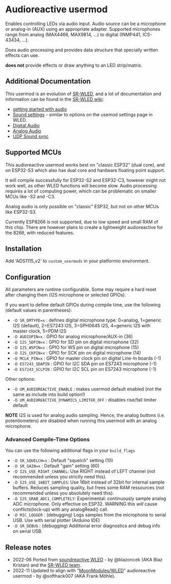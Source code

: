 # Audioreactive usermod

Enables controlling LEDs via audio input. Audio source can be a microphone or analog-in (AUX) using an appropriate adapter.
Supported microphones range from analog (MAX4466, MAX9814, ...) to digital (INMP441, ICS-43434, ...).

Does audio processing and provides data structure that specially written effects can use.

**does not** provide effects or draw anything to an LED strip/matrix.

## Additional Documentation
This usermod is an evolution of [SR-WLED](https://github.com/atuline/WLED), and a lot of documentation and information can be found in the [SR-WLED wiki](https://github.com/atuline/WLED/wiki):
* [getting started with audio](https://github.com/atuline/WLED/wiki/First-Time-Setup#sound)
* [Sound settings](https://github.com/atuline/WLED/wiki/Sound-Settings) - similar to options on the usemod settings page in WLED.
* [Digital Audio](https://github.com/atuline/WLED/wiki/Digital-Microphone-Hookup)
* [Analog Audio](https://github.com/atuline/WLED/wiki/Analog-Audio-Input-Options)
* [UDP Sound sync](https://github.com/atuline/WLED/wiki/UDP-Sound-Sync)


## Supported MCUs
This audioreactive usermod works best on "classic ESP32" (dual core), and on ESP32-S3 which also has dual core and hardware floating point support. 

It will compile successfully for ESP32-S2 and ESP32-C3, however might not work well, as other WLED functions will become slow. Audio processing requires a lot of computing power, which can be problematic on smaller MCUs like -S2 and -C3. 

Analog audio is only possible on "classic" ESP32, but not on other MCUs like ESP32-S3.

Currently ESP8266 is not supported, due to low speed and small RAM of this chip. 
There are however plans to create a lightweight audioreactive for the 8266, with reduced features.
## Installation 

Add 'ADS1115_v2' to `custom_usermods` in your platformio environment.

## Configuration

All parameters are runtime configurable. Some may require a hard reset after changing them (I2S microphone or selected GPIOs).

If you want to define default GPIOs during compile time, use the following (default values in parentheses):

- `-D SR_DMTYPE=x` : defines digital microphone type: 0=analog, 1=generic I2S (default), 2=ES7243 I2S, 3=SPH0645 I2S, 4=generic I2S with master clock, 5=PDM I2S
- `-D AUDIOPIN=x`  : GPIO for analog microphone/AUX-in (36)
- `-D I2S_SDPIN=x` : GPIO for SD pin on digital microphone (32)
- `-D I2S_WSPIN=x` : GPIO for WS pin on digital microphone (15)
- `-D I2S_CKPIN=x` : GPIO for SCK pin on digital microphone (14)
- `-D MCLK_PIN=x`  : GPIO for master clock pin on digital Line-In boards (-1)
- `-D ES7243_SDAPIN` : GPIO for I2C SDA pin on ES7243 microphone (-1)
- `-D ES7243_SCLPIN` : GPIO for I2C SCL pin on ES7243 microphone (-1)

Other options:

- `-D UM_AUDIOREACTIVE_ENABLE` : makes usermod default enabled (not the same as include into build option!)
- `-D UM_AUDIOREACTIVE_DYNAMICS_LIMITER_OFF` : disables rise/fall limiter default

**NOTE** I2S is used for analog audio sampling. Hence, the analog *buttons* (i.e. potentiometers) are disabled when running this usermod with an analog microphone.

### Advanced Compile-Time Options
You can use the following additional flags in your `build_flags`
* `-D SR_SQUELCH=x`  : Default "squelch" setting (10)
* `-D SR_GAIN=x`     : Default "gain" setting (60)
* `-D I2S_USE_RIGHT_CHANNEL`: Use RIGHT instead of LEFT channel (not recommended unless you strictly need this).
* `-D I2S_USE_16BIT_SAMPLES`: Use 16bit instead of 32bit for internal sample buffers. Reduces sampling quality, but frees some RAM ressources (not recommended unless you absolutely need this).
* `-D I2S_GRAB_ADC1_COMPLETELY`: Experimental: continuously sample analog ADC microphone. Only effective on ESP32. WARNING this _will_ cause conflicts(lock-up) with any analogRead() call.
* `-D MIC_LOGGER`     : (debugging) Logs samples from the microphone to serial USB. Use with serial plotter (Arduino IDE)
* `-D SR_DEBUG`       : (debugging) Additional error diagnostics and debug info on serial USB.

## Release notes

* 2022-06 Ported from [soundreactive WLED](https://github.com/atuline/WLED) - by @blazoncek (AKA Blaz Kristan) and the [SR-WLED team](https://github.com/atuline/WLED/wiki#sound-reactive-wled-fork-team).
* 2022-11 Updated to align with "[MoonModules/WLED](https://amg.wled.me)" audioreactive usermod - by @softhack007 (AKA Frank M&ouml;hle).
